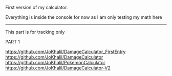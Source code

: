 First version of my calculator.

Everything is inside the console for now as I am only testing my math here

----------------------------------------------------------------------------

This part is for tracking only

PART 1

https://github.com/JoKhalil/DamageCalculator_FirstEntry
https://github.com/JoKhalil/DamageCalculator
https://github.com/JoKhalil/PokemonCalculator
https://github.com/JoKhalil/DamageCalculator-V2
